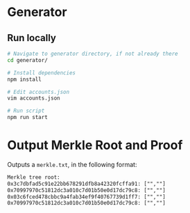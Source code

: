 # Generator

## Run locally

```bash
# Navigate to generator directory, if not already there
cd generator/

# Install dependencies
npm install

# Edit accounts.json
vim accounts.json

# Run script
npm run start
```
# Output Merkle Root and Proof
Outputs a `merkle.txt`, in the following format:

```.txt
Merkle tree root: 
0x3c7dbfad5c91e22bb678291dfb8a42320fcffa91: ["",""]
0x70997970c51812dc3a010c7d01b50e0d17dc79c8: ["",""]
0x03c6fced478cbbc9a4fab34ef9f40767739d1ff7: ["",""]
0x70997970c51812dc3a010c7d01b50e0d17dc79c8: ["",""]
```
